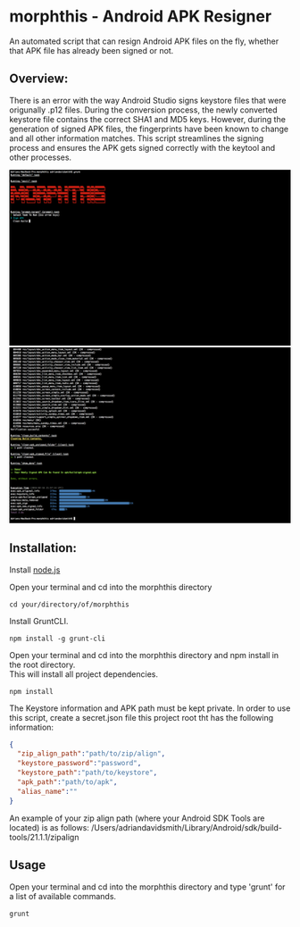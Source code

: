 morphthis - Android APK Resigner
======

An automated script that can resign Android APK files on the fly, whether that APK file has already been signed or not.  
  
## Overview:
There is an error with the way Android Studio signs keystore files that were origunally .p12 files. During the conversion process, the newly converted keystore file contains the correct SHA1 and MD5 keys. However, during the generation of signed APK files, the fingerprints have been known to change and all other information matches. This script streamlines the signing process and ensures the APK gets signed correctly with the keytool and other processes.  

![alt text](https://github.com/SierraII/morphthis/blob/master/screenshots/prompt.png "Screenshot")
![alt text](https://github.com/SierraII/morphthis/blob/master/screenshots/done.png "Screenshot")
## Installation:
Install [node.js](https://nodejs.org/en/download/)  
  
Open your terminal and cd into the morphthis directory
```
cd your/directory/of/morphthis
```
Install GruntCLI.  
```
npm install -g grunt-cli
```
Open your terminal and cd into the morphthis directory and npm install in the root directory.  
This will install all project dependencies.  
```
npm install
```
The Keystore information and APK path must be kept private. In order to use this script, create a secret.json file this project root tht has the following information:
```json
{
  "zip_align_path":"path/to/zip/align",
  "keystore_password":"password",
  "keystore_path":"path/to/keystore",
  "apk_path":"path/to/apk",
  "alias_name":""
}
```
An example of your zip align path (where your Android SDK Tools are located) is as follows: /Users/adriandavidsmith/Library/Android/sdk/build-tools/21.1.1/zipalign  

## Usage
Open your terminal and cd into the morphthis directory and type 'grunt' for a list of available commands.
```
grunt
```
